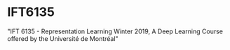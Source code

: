 # IFT6135
"IFT 6135 - Representation Learning Winter 2019, A Deep Learning Course offered by the Université de Montréal"
